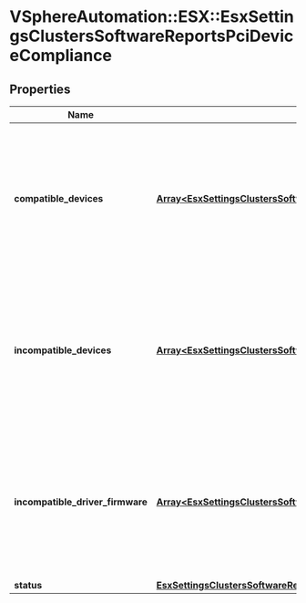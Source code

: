 # VSphereAutomation::ESX::EsxSettingsClustersSoftwareReportsPciDeviceCompliance

## Properties
Name | Type | Description | Notes
------------ | ------------- | ------------- | -------------
**compatible_devices** | [**Array&lt;EsxSettingsClustersSoftwareReportsPciDeviceComplianceInfo&gt;**](EsxSettingsClustersSoftwareReportsPciDeviceComplianceInfo.md) | Compatible Device Compliance result for all devices present on all hosts in the cluster compared with the corresponding component in the software specification. The key is the DeviceName and value is the PciDeviceComplianceInfo object. | 
**incompatible_devices** | [**Array&lt;EsxSettingsClustersSoftwareReportsPciDeviceComplianceInfo&gt;**](EsxSettingsClustersSoftwareReportsPciDeviceComplianceInfo.md) | Incompatible Device Compliance result for all devices present on all hosts in the cluster compared with the corresponding component in the software specification. The key is the DeviceName and value is the PciDeviceComplianceInfo object. | 
**incompatible_driver_firmware** | [**Array&lt;EsxSettingsClustersSoftwareReportsPciDeviceComplianceInfo&gt;**](EsxSettingsClustersSoftwareReportsPciDeviceComplianceInfo.md) | Incompatible Driver Firmware combination Compliance result for all devices present on hosts in the cluster compared with the corresponding component in the software specification. The key is the DeviceName and value is the PciDeviceComplianceInfo object. | 
**status** | [**EsxSettingsClustersSoftwareReportsComplianceStatus**](EsxSettingsClustersSoftwareReportsComplianceStatus.md) |  | 


